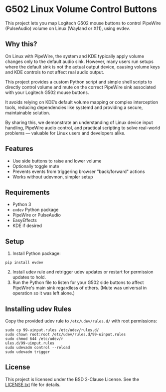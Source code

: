 # G502 Linux Volume Control Buttons

This project lets you map Logitech G502 mouse buttons to control PipeWire (PulseAudio) volume on Linux (Wayland or X11), using evdev.

## Why this?

On Linux with PipeWire, the system and KDE typically apply volume changes only to the default audio sink. However, many users run setups where the default sink is not the actual output device, causing volume keys and KDE controls to not affect real audio output.

This project provides a custom Python script and simple shell scripts to directly control volume and mute on the correct PipeWire sink associated with your Logitech G502 mouse buttons.

It avoids relying on KDE’s default volume mapping or complex interception tools, reducing dependencies like systemd and providing a secure, maintainable solution.

By sharing this, we demonstrate an understanding of Linux device input handling, PipeWire audio control, and practical scripting to solve real-world problems — valuable for Linux users and developers alike.

## Features

- Use side buttons to raise and lower volume
- Optionally toggle mute
- Prevents events from triggering browser "back/forward" actions
- Works without udevmon, simpler setup

## Requirements

- Python 3
- `evdev` Python package
- PipeWire or PulseAudio
- EasyEffects
- KDE if desired

## Setup

1. Install Python package:

```
pip install evdev
```

2. Install udev rule and retrigger udev updates or restart for permission updates to hold.
3. Run the Python file to listen for your G502 side buttons to affect PipeWire's main sink regardless of others.  (Mute was universal in operation so it was left alone.)

## Installing udev Rules

Copy the provided udev rule to `/etc/udev/rules.d/` with root permissions:

```
sudo cp 99-uinput.rules /etc/udev/rules.d/
sudo chown root:root /etc/udev/rules.d/99-uinput.rules
sudo chmod 644 /etc/udev/r
ules.d/99-uinput.rules
sudo udevadm control --reload
sudo udevadm trigger
```

## License

This project is licensed under the BSD 2-Clause License. See the [LICENSE.txt](LICENSE.txt) file for details.
